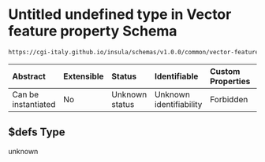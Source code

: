 # Untitled undefined type in Vector feature property Schema

```txt
https://cgi-italy.github.io/insula/schemas/v1.0.0/common/vector-feature-property.schema.json#/$defs
```



| Abstract            | Extensible | Status         | Identifiable            | Custom Properties | Additional Properties | Access Restrictions | Defined In                                                                                                         |
| :------------------ | :--------- | :------------- | :---------------------- | :---------------- | :-------------------- | :------------------ | :----------------------------------------------------------------------------------------------------------------- |
| Can be instantiated | No         | Unknown status | Unknown identifiability | Forbidden         | Allowed               | none                | [vector-feature-property.schema.json\*](schemas/common/vector-feature-property.schema.json) |

## $defs Type

unknown

